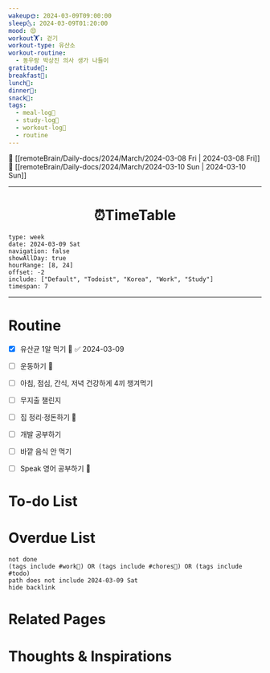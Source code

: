 ```yaml
---
wakeup🌞: 2024-03-09T09:00:00
sleep🌜: 2024-03-09T01:20:00
mood: 😍
workout🏋️: 걷기
workout-type: 유산소
workout-routine:
  - 동우랑 박상진 의사 생가 나들이 
gratitude🙏: 
breakfast🍳: 
lunch🍚: 
dinner🥗: 
snack🍬: 
tags:
  - meal-log📝
  - study-log📓
  - workout-log💪
  - routine
---
```


🔺 [[remoteBrain/Daily-docs/2024/March/2024-03-08 Fri | 2024-03-08 Fri]]
🔻 [[remoteBrain/Daily-docs/2024/March/2024-03-10 Sun | 2024-03-10 Sun]]
___
<h1> <center>⏰TimeTable </center> </h1>

```gEvent
type: week
date: 2024-03-09 Sat
navigation: false
showAllDay: true
hourRange: [8, 24]
offset: -2
include: ["Default", "Todoist", "Korea", "Work", "Study"]
timespan: 7
```

--- 


# Routine 

- [x] 유산균 1알 먹기 🔼 ✅ 2024-03-09
- [ ] 운동하기 🔼
- [ ] 아침, 점심, 간식, 저녁 건강하게 4끼 챙겨먹기
- [ ] 무지출 챌린지 
- [ ] 집 정리·정돈하기 🔼
- [ ] 개발 공부하기
- [ ] 바깥 음식 안 먹기 
- [ ] Speak 영어 공부하기 🔼 


# To-do List


# Overdue List
```tasks
not done
(tags include #work💼) OR (tags include #chores🧺) OR (tags include #todo)
path does not include 2024-03-09 Sat
hide backlink
```

# Related Pages



# Thoughts & Inspirations

